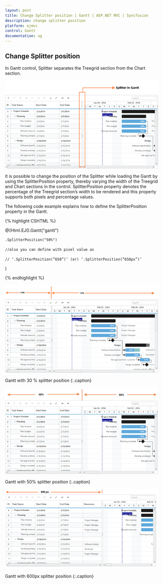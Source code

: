 ```yaml
---
layout: post
title: Change Splitter position | Gantt | ASP.NET MVC | Syncfusion
description: change splitter position
platform: ejmvc
control: Gantt
documentation: ug
---
```


## Change Splitter position

In Gantt control, Splitter separates the Treegrid section from the Chart section. 

![](Change-Splitter-position_images/Change-Splitter-position_img1.png)



It is possible to change the position of the Splitter while loading the Gantt by using the SplitterPosition property, thereby varying the width of the Treegrid and Chart sections in the control.  SplitterPosition property denotes the percentage of the Treegrid section’s width to be rendered and this property supports both pixels and percentage values.

The following code example explains how to define the SplitterPosition property in the Gantt.


{% highlight CSHTML %}

@(Html.EJ().Gantt("gantt")

    
    .SplitterPosition("50%")

    //also you can define with pixel value as 

    // ‘.SplitterPosition(”650”)’ (or) ‘.SplitterPosition(”650px”)’

)

{% endhighlight %}





![](Change-Splitter-position_images/Change-Splitter-position_img2.png)

Gantt with 30 % splitter position
{:.caption}

![](Change-Splitter-position_images/Change-Splitter-position_img3.png)

Gantt with 50% splitter position
{:.caption}

![](Change-Splitter-position_images/Change-Splitter-position_img4.png)

Gantt with 600px splitter position
{:.caption}


